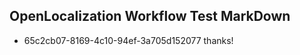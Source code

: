 ## OpenLocalization Workflow Test MarkDown
* 65c2cb07-8169-4c10-94ef-3a705d152077 thanks!

<!--HONumber=Jul16_HO2-->


